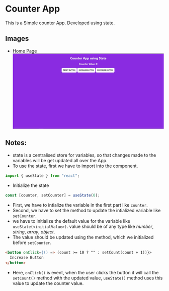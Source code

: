 # Counter App

This is a Simple counter App. Developed using state.

## Images

- Home Page
  ![](home-page.jpg)

## Notes:

- state is a centralised store for variables, so that changes made to the variables will be get updated all over the App.
- To use the state, first we have to import into the component.

```js
import { useState } from "react";
```

- Initialize the state

```js
const [counter, setCounter] = useState(0);
```

- First, we have to intialize the variable in the first part like `counter`.
- Second, we have to set the method to update the intialized variable like `setCounter`.
- we have to initialize the default value for the variable like `useState(<initialValue>)`. value should be of any type like _number_, _string_, _array_, _object_.
- The value should be updated using the method, which we initialized before `setCounter`.

```html
<button onClick={() => (count >= 10 ? "" : setCount(count + 1))}>
  Increase Button
</button>
```

- Here, `onClick()` is event, when the user clicks the button it will call the `setCount()` method with the updated value, `useState()` method uses this value to update the counter value.
